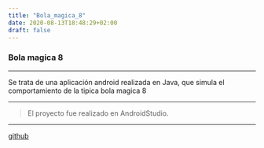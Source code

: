 ```yaml
---
title: "Bola_magica_8"
date: 2020-08-13T18:48:29+02:00
draft: false
---
```


### Bola magica 8

------------


Se trata de una aplicación android realizada en Java, que simula el comportamiento de la tipica bola magica 8

------------


>El proyecto fue realizado en AndroidStudio.

------------


[github](https://github.com/miguelangelgil/appAndroidBolaMagica8 "github")